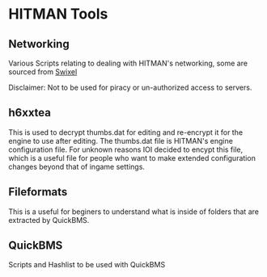 # HITMAN Tools

## Networking
Various Scripts relating to dealing with HITMAN's networking, some are sourced from [Swixel](https://github.com/swixel)

Disclaimer: Not to be used for piracy or un-authorized access to servers.

## h6xxtea
This is used to decrypt thumbs.dat for editing and re-encrypt it for the engine to use after editing. The thumbs.dat file is HITMAN's engine configuration file. For unknown reasons IOI decided to encypt this file, which is a useful file for people who want to make extended configuration changes beyond that of ingame settings.

## Fileformats
This is a useful for beginers to understand what is inside of folders that are extracted by QuickBMS.

## QuickBMS
Scripts and Hashlist to be used with QuickBMS
